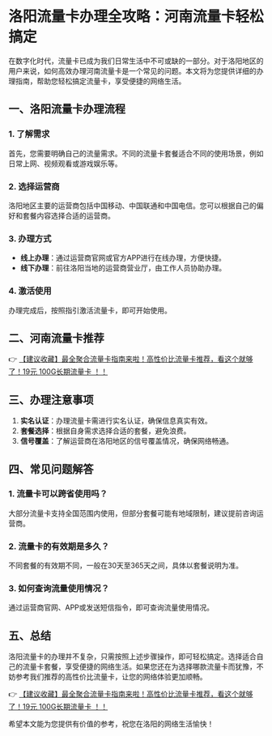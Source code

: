 # 洛阳流量卡办理全攻略：河南流量卡轻松搞定

在数字化时代，流量卡已成为我们日常生活中不可或缺的一部分。对于洛阳地区的用户来说，如何高效办理河南流量卡是一个常见的问题。本文将为您提供详细的办理指南，帮助您轻松搞定流量卡，享受便捷的网络生活。

## 一、洛阳流量卡办理流程

### 1. 了解需求
首先，您需要明确自己的流量需求。不同的流量卡套餐适合不同的使用场景，例如日常上网、视频观看或游戏娱乐等。

### 2. 选择运营商
洛阳地区主要的运营商包括中国移动、中国联通和中国电信。您可以根据自己的偏好和套餐内容选择合适的运营商。

### 3. 办理方式
- **线上办理**：通过运营商官网或官方APP进行在线办理，方便快捷。
- **线下办理**：前往洛阳当地的运营商营业厅，由工作人员协助办理。

### 4. 激活使用
办理完成后，按照指引激活流量卡，即可开始使用。

## 二、河南流量卡推荐

👉 [【建议收藏】最全聚合流量卡指南来啦！高性价比流量卡推荐，看这个就够了！19元 100G长期流量卡 ！！](https://bit.ly/Liuliangka)

## 三、办理注意事项

1. **实名认证**：办理流量卡需进行实名认证，确保信息真实有效。
2. **套餐选择**：根据自身需求选择合适的套餐，避免浪费。
3. **信号覆盖**：了解运营商在洛阳地区的信号覆盖情况，确保网络畅通。

## 四、常见问题解答

### 1. 流量卡可以跨省使用吗？
大部分流量卡支持全国范围内使用，但部分套餐可能有地域限制，建议提前咨询运营商。

### 2. 流量卡的有效期是多久？
不同套餐的有效期不同，一般在30天至365天之间，具体以套餐说明为准。

### 3. 如何查询流量使用情况？
通过运营商官网、APP或发送短信指令，即可查询流量使用情况。

## 五、总结

洛阳流量卡的办理并不复杂，只需按照上述步骤操作，即可轻松搞定。选择适合自己的流量卡套餐，享受便捷的网络生活。如果您还在为选择哪款流量卡而犹豫，不妨参考我们推荐的高性价比流量卡，让您的网络体验更加顺畅。

👉 [【建议收藏】最全聚合流量卡指南来啦！高性价比流量卡推荐，看这个就够了！19元 100G长期流量卡 ！！](https://bit.ly/Liuliangka)

希望本文能为您提供有价值的参考，祝您在洛阳的网络生活愉快！